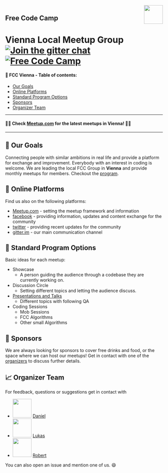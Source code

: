 <img src="https://camo.githubusercontent.com/60c67cf9ac2db30d478d21755289c423e1f985c6/68747470733a2f2f73332e616d617a6f6e6177732e636f6d2f66726565636f646563616d702f776964652d736f6369616c2d62616e6e65722e706e67" height="60" align="right">

## Free Code Camp
# Vienna Local Meetup Group [![Join the gitter chat](https://badges.gitter.im/Join%20Chat.svg)](https://gitter.im/FCCVienna/Lobby) [![Free Code Camp](https://img.shields.io/badge/Official%20Site-Free%20Code%20Camp-brightgreen.svg?style=plastic)](https://github.com/freeCodeCamp/freeCodeCamp)

#### 📄 FCC Vienna -  Table of contents:
  * [Our Goals](#our-goals)
  * [Online Platforms](#online-platforms)
  * [Standard Program Options](#standard-program-options)
  * [Sponsors](#sponsors)
  * [Organizer Team](#organizer-team)

---
####  🎉🚀 Check [Meetup.com](https://www.meetup.com/de-DE/Free-Code-Camp-Vienna/) for the latest meetups in Vienna! 🚀🎉
---
## 🚩 Our Goals
Connecting people with similar ambitions in real life and provide a platform for exchange and improvement. Everybody with an interest in coding is welcome. We are leading the local FCC Group in **Vienna** and provide monthly meetups for members. Checkout the [program](#standard-program-options).

## 📨 Online Platforms
Find us also on the following platforms:
* [Meetup.com](https://www.meetup.com/de-DE/Free-Code-Camp-Vienna/) - setting the meetup framework and information
* [facebook](https://www.facebook.com/groups/free.code.camp.vienna.austria) - providing information, updates and content exchange for the community
* [twitter](https://twitter.com/freecodecampvie) - providing recent updates for the community
* [gitter.im](https://gitter.im/FCCVienna/Lobby) - our main communication channel

## 📂 Standard Program Options
Basic ideas for each meetup:
* Showcase
  * A person guiding the audience through a codebase they are currently working on.
* Discussion Circle
  * Setting different topics and letting the audience discuss.
* [Presentations and Talks](https://github.com/FCCVienna/FCCVienna/blob/master/talks/Overview.md)
  * Different topics with following QA
* Coding Sessions
  * Mob Sessions
  * FCC Algorithms
  * Other small Algorithms

## 💸 Sponsors
We are always looking for sponsors to cover free drinks and food, or the space where we can host our meetups! Get in contact with one of the [organizers](#organizer-team) to discuss further details.

## 📈 Organizer Team
For feedback, questions or suggestions get in contact with
- <img src="https://s3-us-west-2.amazonaws.com/s.cdpn.io/854371/profile/profile-80_2.jpg" height="60"> [Daniel](https://github.com/DDCreationStudios)
- <img src="https://avatars1.githubusercontent.com/u/17717159?v=3&s=460" height="60"> [Lukas](https://github.com/lukastillmann)
- <img src="https://avatars3.githubusercontent.com/u/13132899?v=3&s=460" height="60"> [Robert](https://github.com/robeerob)

You can also open an issue and mention one of us. 😄
